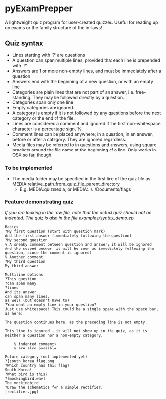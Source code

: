 # pyExamPrepper
A lightweight quiz program for user-created quizzes. Useful for reading up on exams or the family structure of the in-laws!

## Quiz syntax
- Lines starting with '?' are questions
- A question can span multiple lines, provided that each line is prepended with '?'
- Answers are 1 or more non-empty lines, and must be immediately after a question
- Answers end with the beginning of a new question, or with an empty line
- Categories are plain lines that are not part of an answer, i.e. free-standing. They may be followed directly by a question.
- Categories span only one line
- Empty categories are ignored.
- A category is empty if it is not followed by any questions before the next category or the end of the file.
- Lines are considered a comment and ignored if the first non-whitespace character is a percentage sign, %.
- Comment lines can be placed anywhere; in a question, in an answer, before or after a category. They are ignored regardless.
- Media files may be referred to in questions and answers, using square brackets around the file name at the beginning of a line. Only works in OSX so far, though.

### To be implemented
- The media folder may be specified in the first line of the quiz file as MEDIA:relative_path_from_quiz_file_parent_directory
    + E.g. MEDIA:quizmedia, or MEDIA:../../Documents/flags

### Feature demonstrating quiz
*If you are looking in the raw file, note that the actual quiz should not be indented. The quiz is also in the file examples/syntax_demo.ep*

    Basics
    ?My first question (start with question mark)
    And the first answer (immediately following the question)
    ?My second question
    % A sneaky comment between question and answer; it will be ignored
    And the second answer (it will be seen as immediately following the question, since the comment is ignored)
    % Another comment
    ?My third question
    My third answer

    Multiline options
    ?This question
    ?can span many
    ?lines
    And its answer
    can span many lines,
    as well (but doesn't have to)
    ?You want an empty line in your question?
    Just use whitespace! This could be a single space with the space bar, as here:
     
    The question continues here, as the preceding line is not empty.

    This line is ignored - it will not show up in the quiz, as it is neither a question nor a non-empty category.

        % indented comments
        % are also possible

    Future category (not implemented yet)
    ?[south_korea_flag.png]
    ?Which country has this flag?
    South Korea!
    ?What bird is this?
    ?[mockingbird.wav]
    The mockingbird
    ?Draw the schematics for a simple rectifier.
    [rectifier.jpg]
